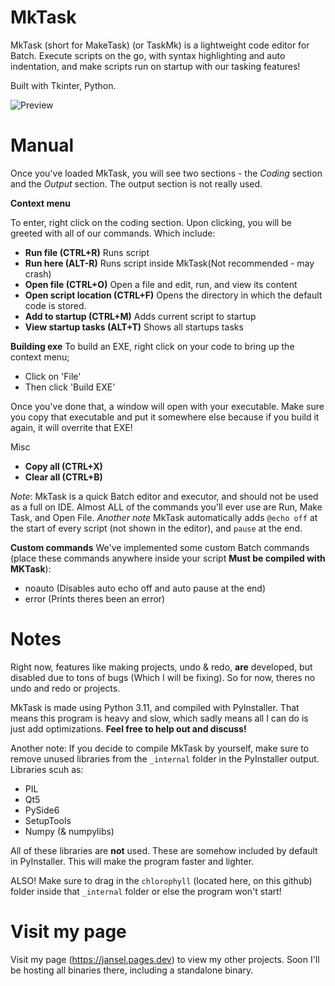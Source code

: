 # MkTask
 
MkTask (short for MakeTask) (or TaskMk) is a lightweight code editor for Batch. Execute scripts on the go, with syntax highlighting and auto indentation, and make scripts run on startup with our tasking features!

Built with Tkinter, Python.

![Preview](http://jansel.pages.dev/img/mktask/preview.png)

# Manual

Once you've loaded MkTask, you will see two sections - the *Coding* section and the *Output* section. The output section
is not really used.

**Context menu**

To enter, right click on the coding section. Upon clicking, you will be greeted with all of our commands. Which include:
* **Run file (CTRL+R)** Runs script
* **Run here (ALT-R)** Runs script inside MkTask(Not recommended - may crash)
* **Open file (CTRL+O)** Open a file and edit, run, and view its content
* **Open script location (CTRL+F)** Opens the directory in which the default code is stored.
* **Add to startup (CTRL+M)** Adds current script to startup
* **View startup tasks (ALT+T)** Shows all startups tasks

**Building exe**
To build an EXE, right click on your code to bring up the context menu;
* Click on 'File'
* Then click 'Build EXE'

Once you've done that, a window will open with your executable. Make sure you copy that executable and put it somewhere else
because if you build it again, it will overrite that EXE!

Misc

* **Copy all (CTRL+X)**
* **Clear all (CTRL+B)**

*Note*: MkTask is a quick Batch editor and executor, and should not be used as a full on IDE. Almost ALL of the commands you'll ever use are Run, Make Task, and Open File.
*Another note* MkTask automatically adds `@echo off` at the start of every script (not shown in the editor), and `pause` at the end.

**Custom commands**
We've implemented some custom Batch commands (place these commands anywhere inside your script **Must be compiled with MKTask**):
* noauto (Disables auto echo off and auto pause at the end)
* error  (Prints theres been an error)

# Notes
Right now, features like making projects, undo & redo, **are** developed, but disabled due to tons of bugs (Which I will be fixing). So for now, theres no undo and redo or projects.

MkTask is made using Python 3.11, and compiled with PyInstaller. That means this program is heavy and slow, which sadly means all I can do is just add optimizations. **Feel free to help out and discuss!**

Another note: If you decide to compile MkTask by yourself, make sure to remove unused libraries from the `_internal` folder in the PyInstaller output. Libraries scuh as:
* PIL
* Qt5
* PySide6
* SetupTools
* Numpy (& numpylibs)

All of these libraries are **not** used. These are somehow included by default in PyInstaller.
This will make the program faster and lighter.

ALSO! Make sure to drag in the `chlorophyll` (located here, on this github) folder inside that `_internal` folder or else the program won't start!

# Visit my page

Visit my page (https://jansel.pages.dev) to view my other projects. Soon I'll be hosting all binaries there, including
a standalone binary.